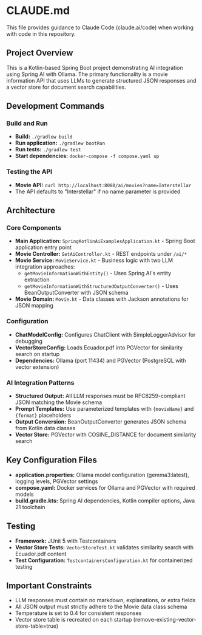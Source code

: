 # CLAUDE.md

This file provides guidance to Claude Code (claude.ai/code) when working with code in this repository.

## Project Overview
This is a Kotlin-based Spring Boot project demonstrating AI integration using Spring AI with Ollama. The primary functionality is a movie information API that uses LLMs to generate structured JSON responses and a vector store for document search capabilities.

## Development Commands

### Build and Run
- **Build:** `./gradlew build`
- **Run application:** `./gradlew bootRun`
- **Run tests:** `./gradlew test`
- **Start dependencies:** `docker-compose -f compose.yaml up`

### Testing the API
- **Movie API:** `curl http://localhost:8080/ai/movies?name=Interstellar`
- The API defaults to "Interstellar" if no name parameter is provided

## Architecture

### Core Components
- **Main Application:** `SpringKotlinAiExamplesApplication.kt` - Spring Boot application entry point
- **Movie Controller:** `GetAiController.kt` - REST endpoints under `/ai/*`
- **Movie Service:** `MovieService.kt` - Business logic with two LLM integration approaches:
  - `getMovieInformationWithEntity()` - Uses Spring AI's entity extraction
  - `getMovieInformationWithStructuredOutputConverter()` - Uses BeanOutputConverter with JSON schema
- **Movie Domain:** `Movie.kt` - Data classes with Jackson annotations for JSON mapping

### Configuration
- **ChatModelConfig:** Configures ChatClient with SimpleLoggerAdvisor for debugging
- **VectorStoreConfig:** Loads Ecuador.pdf into PGVector for similarity search on startup
- **Dependencies:** Ollama (port 11434) and PGVector (PostgreSQL with vector extension)

### AI Integration Patterns
- **Structured Output:** All LLM responses must be RFC8259-compliant JSON matching the Movie schema
- **Prompt Templates:** Use parameterized templates with `{movieName}` and `{format}` placeholders
- **Output Conversion:** BeanOutputConverter generates JSON schema from Kotlin data classes
- **Vector Store:** PGVector with COSINE_DISTANCE for document similarity search

## Key Configuration Files
- **application.properties:** Ollama model configuration (gemma3:latest), logging levels, PGVector settings
- **compose.yaml:** Docker services for Ollama and PGVector with required models
- **build.gradle.kts:** Spring AI dependencies, Kotlin compiler options, Java 21 toolchain

## Testing
- **Framework:** JUnit 5 with Testcontainers
- **Vector Store Tests:** `VectorStoreTest.kt` validates similarity search with Ecuador.pdf content
- **Test Configuration:** `TestcontainersConfiguration.kt` for containerized testing

## Important Constraints
- LLM responses must contain no markdown, explanations, or extra fields
- All JSON output must strictly adhere to the Movie data class schema
- Temperature is set to 0.4 for consistent responses
- Vector store table is recreated on each startup (remove-existing-vector-store-table=true)